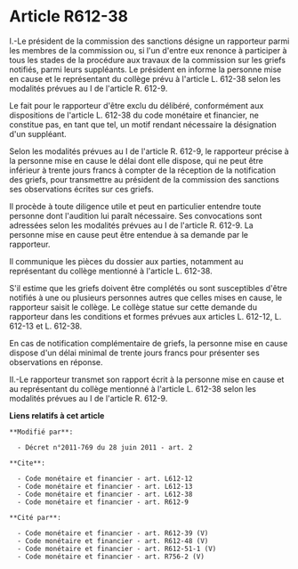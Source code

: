 # Article R612-38

I.-Le président de la commission des sanctions désigne un rapporteur parmi les membres de la commission ou, si l'un d'entre
eux renonce à participer à tous les stades de la procédure aux travaux de la commission sur les griefs notifiés, parmi leurs
suppléants. Le président en informe la personne mise en cause et le représentant du collège prévu à l'article L. 612-38 selon
les modalités prévues au I de l'article R. 612-9. 

Le fait pour le rapporteur d'être exclu du délibéré, conformément aux dispositions de l'article L. 612-38 du code monétaire
et financier, ne constitue pas, en tant que tel, un motif rendant nécessaire la désignation d'un suppléant. 

Selon les modalités prévues au I de l'article R. 612-9, le rapporteur précise à la personne mise en cause le délai dont elle
dispose, qui ne peut être inférieur à trente jours francs à compter de la réception de la notification des griefs, pour
transmettre au président de la commission des sanctions ses observations écrites sur ces griefs. 

Il procède à toute diligence utile et peut en particulier entendre toute personne dont l'audition lui paraît nécessaire. Ses
convocations sont adressées selon les modalités prévues au I de l'article R. 612-9. La personne mise en cause peut être
entendue à sa demande par le rapporteur. 

Il communique les pièces du dossier aux parties, notamment au représentant du collège mentionné à l'article L. 612-38. 

S'il estime que les griefs doivent être complétés ou sont susceptibles d'être notifiés à une ou plusieurs personnes autres
que celles mises en cause, le rapporteur saisit le collège. Le collège statue sur cette demande du rapporteur dans les
conditions et formes prévues aux articles L. 612-12, L. 612-13 et L. 612-38. 

En cas de notification complémentaire de griefs, la personne mise en cause dispose d'un délai minimal de trente jours francs
pour présenter ses observations en réponse. 

II.-Le rapporteur transmet son rapport écrit à la personne mise en cause et au représentant du collège mentionné à l'article
L. 612-38 selon les modalités prévues au I de l'article R. 612-9.

**Liens relatifs à cet article**

	**Modifié par**:

	  - Décret n°2011-769 du 28 juin 2011 - art. 2

	**Cite**:

	  - Code monétaire et financier - art. L612-12
	  - Code monétaire et financier - art. L612-13
	  - Code monétaire et financier - art. L612-38
	  - Code monétaire et financier - art. R612-9

	**Cité par**:

	  - Code monétaire et financier - art. R612-39 (V)
	  - Code monétaire et financier - art. R612-48 (V)
	  - Code monétaire et financier - art. R612-51-1 (V)
	  - Code monétaire et financier - art. R756-2 (V)

